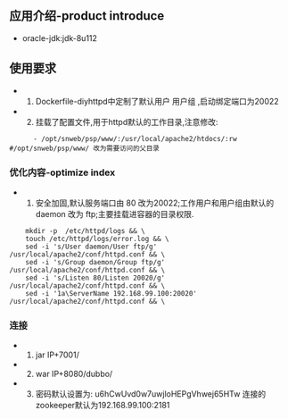 ## 应用介绍-product introduce
- oracle-jdk:jdk-8u112

## 使用要求
- 1. Dockerfile-diyhttpd中定制了默认用户 用户组 ,启动绑定端口为20022
- 2. 挂载了配置文件,用于httpd默认的工作目录,注意修改:
```
      - /opt/snweb/psp/www/:/usr/local/apache2/htdocs/:rw  #/opt/snweb/psp/www/ 改为需要访问的父目录
```

### 优化内容-optimize index
- 1. 安全加固,默认服务端口由 80 改为20022;工作用户和用户组由默认的 daemon 改为 ftp;主要挂载进容器的目录权限.
```
	mkdir -p  /etc/httpd/logs && \
	touch /etc/httpd/logs/error.log && \
	sed -i 's/User daemon/User ftp/g' /usr/local/apache2/conf/httpd.conf && \
	sed -i 's/Group daemon/Group ftp/g' /usr/local/apache2/conf/httpd.conf && \
	sed -i 's/Listen 80/Listen 20020/g' /usr/local/apache2/conf/httpd.conf && \
	sed -i '1a\ServerName 192.168.99.100:20020' /usr/local/apache2/conf/httpd.conf && \
```


### 连接
- 1. jar  IP+7001/
- 2. war  IP+8080/dubbo/
- 3. 密码默认设置为: u6hCwUvd0w7uwjloHEPgVhwej65HTw 连接的zookeeper默认为192.168.99.100:2181